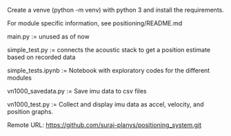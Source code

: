 Create a venve (python -m venv) with python 3 and install the requirements.

For module specific information, see positioning/README.md

main.py :=
    unused as of now

simple_test.py :=
    connects the acoustic stack to get a position estimate based on recorded data

simple_tests.ipynb :=
   Notebook with exploratory codes for the different modules

vn1000_savedata.py :=
    Save imu data to csv files

vn1000_test.py :=
    Collect and display imu data as accel, velocity, and position graphs.

Remote URL: https://github.com/suraj-planys/positioning_system.git

